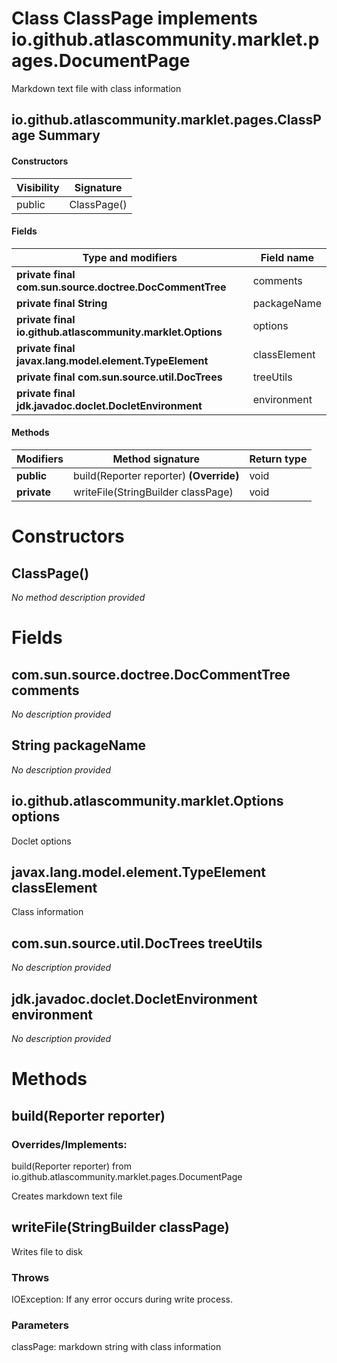 Class ClassPage implements io.github.atlascommunity.marklet.pages.DocumentPage
==============================================================================
Markdown text file with class information

io.github.atlascommunity.marklet.pages.ClassPage Summary
-------
#### Constructors
| Visibility | Signature   |
| ---------- | ----------- |
| public     | ClassPage() |
#### Fields
| Type and modifiers                                         | Field name   |
| ---------------------------------------------------------- | ------------ |
| **private final com.sun.source.doctree.DocCommentTree**    | comments     |
| **private final String**                                   | packageName  |
| **private final io.github.atlascommunity.marklet.Options** | options      |
| **private final javax.lang.model.element.TypeElement**     | classElement |
| **private final com.sun.source.util.DocTrees**             | treeUtils    |
| **private final jdk.javadoc.doclet.DocletEnvironment**     | environment  |
#### Methods
| Modifiers   | Method signature                        | Return type |
| ----------- | --------------------------------------- | ----------- |
| **public**  | build(Reporter reporter) **(Override)** | void        |
| **private** | writeFile(StringBuilder classPage)      | void        |

Constructors
============
ClassPage()
-----------
*No method description provided*


Fields
======
com.sun.source.doctree.DocCommentTree comments
----------------------------------------------
*No description provided*


String packageName
----------------------------
*No description provided*


io.github.atlascommunity.marklet.Options options
------------------------------------------------
Doclet options


javax.lang.model.element.TypeElement classElement
-------------------------------------------------
Class information


com.sun.source.util.DocTrees treeUtils
--------------------------------------
*No description provided*


jdk.javadoc.doclet.DocletEnvironment environment
------------------------------------------------
*No description provided*


Methods
=======
build(Reporter reporter)
------------------------
### Overrides/Implements:
build(Reporter reporter) from io.github.atlascommunity.marklet.pages.DocumentPage

Creates markdown text file


writeFile(StringBuilder classPage)
----------------------------------
Writes file to disk

### Throws

IOException: If any error occurs during write process.

### Parameters

classPage: markdown string with class information


